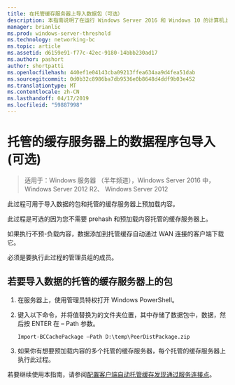 ```yaml
---
title: 在托管缓存服务器上导入数据包（可选）
description: 本指南说明了在运行 Windows Server 2016 和 Windows 10 的计算机上的托管的缓存模式下部署 BranchCache
manager: brianlic
ms.prod: windows-server-threshold
ms.technology: networking-bc
ms.topic: article
ms.assetid: d6159e91-f77c-42ec-9180-14bbb230ad17
ms.author: pashort
author: shortpatti
ms.openlocfilehash: 440ef1e04143cba09213ffea634aa9d4fea51dab
ms.sourcegitcommit: 0d0b32c8986ba7db9536e0b8648d4ddf9b03e452
ms.translationtype: MT
ms.contentlocale: zh-CN
ms.lasthandoff: 04/17/2019
ms.locfileid: "59887998"
---
```

# <a name="import-data-packages-on-the-hosted-cache-server-optional"></a>托管的缓存服务器上的数据程序包导入\(可选\)

>适用于：Windows 服务器 （半年频道），Windows Server 2016 中，Windows Server 2012 R2、 Windows Server 2012

此过程可用于导入数据的包和托管的缓存服务器上预加载内容。

此过程是可选的因为您不需要 prehash 和预加载内容托管的缓存服务器上。

如果执行不预\-负载内容，数据添加到托管缓存自动通过 WAN 连接的客户端下载它。

必须是要执行此过程的管理员组的成员。

## <a name="to-import-data-packages-on-the-hosted-cache-server"></a>若要导入数据的托管的缓存服务器上的包  

1. 在服务器上，使用管理员特权打开 Windows PowerShell。

2. 键入以下命令，并将值替换为的文件夹位置，其中存储了数据包中，数据，然后按 ENTER 在 – Path 参数。

    ```  
    Import-BCCachePackage –Path D:\temp\PeerDistPackage.zip
    ```  

3. 如果你有想要预加载内容的多个托管的缓存服务器，每个托管的缓存服务器上执行此过程。

若要继续使用本指南，请参阅[配置客户端自动托管缓存发现通过服务连接点](10-Bc-Client-By-Scp.md)。
